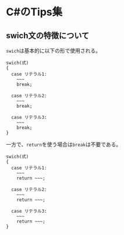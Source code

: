 # C#のTips集

## swich文の特徴について
```swich```は基本的に以下の形で使用される。
```
swich(式)
{
  case リテラル1:
    ~~~
    break;
  
  case リテラル2:
    ~~~
    break;
  
  case リテラル3:
    ~~~
    break;
}
```
一方で、```return```を使う場合は```break```は不要である。
```
swich(式)
{
  case リテラル1:
    ~~~
    return ~~~;
  
  case リテラル2:
    ~~~
    return ~~~;
  
  case リテラル3:
    ~~~
    return ~~~;
}
```
